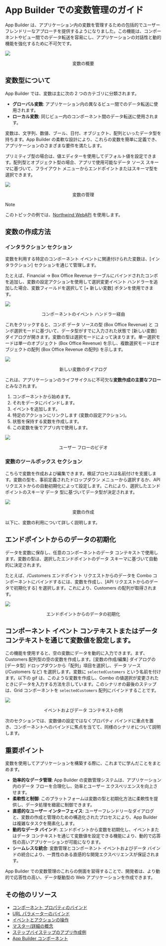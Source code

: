 # App Builder での変数管理のガイド

App Builder は、アプリケーション内の変数を管理するための包括的でユーザーフレンドリーなアプローチを提供するようになりました。この機能は、コンポーネントやビュー間でのデータ転送を容易にし、アプリケーションの対話性と動的機能を強化するために不可欠です。

<img src="../images/state-and-context/general-variables-intro.gif" srcset="../images/state-and-context/general-variables-intro.gif 2x" />
<p style="text-align:center;">変数の概要</p>

## 変数型について

App Builder では、変数は主に次の 2 つのカテゴリに分類されます。

- **グローバル変数**: アプリケーション内の異なるビュー間でのデータ転送に使用されます。
- **ローカル変数**: 同じビュー内のコンポーネント間のデータ転送に使用されます。

変数は、文字列、数値、ブール、日付、オブジェクト、配列といったデータ型を持ちます。App Builder の柔軟な設計により、これらの変数を簡単に定義でき、アプリケーションのさまざまな要件を満たします。

プリミティブ型の場合は、値エディターを使用してデフォルト値を設定できます。配列型とオブジェクト型の場合、アプリで使用可能なデータ ソース スキーマに基づいて、フライアウト メニューからエンドポイントまたはスキーマ型を選択できます。

<img src="../images/state-and-context/3.png" srcset="../images/state-and-context/3.png 2x" />
<p style="text-align:center;">変数の管理</p>

> [!NOTE]
> このトピックの例では、[Northwind WebAPI](https://data-northwind.indigo.design/swagger/index.html) を使用します。

## 変数の作成方法

### インタラクション セクション
変数を利用する特定のコンポーネント イベントに関連付けられた変数は、[インタラクション] セクションを通じて管理します。

たとえば、Financial -> Box Office Revenue テーブルにバインドされたコンボを追加し、変数の設定アクションを使用して選択変更イベント ハンドラーを追加した場合、変数フィールドを選択して [+ 新しい変数] ボタンを使用できます。

<img src="../images/state-and-context/4.png" srcset="../images/state-and-context/4.png 2x" />
<p style="text-align:center;">コンポーネントのイベント ハンドラー経由</p>

これをクリックすると、コンボ データ ソースの型 (Box Office Revenue) と コンボ選択モードに基づいて、データ型がすでに入力された状態で [新しい変数] ダイアログが開きます。変数の型は選択モードによって決まります。単一選択モードは単一のオブジェクト (Box Office Revenue) を示し、複数選択モードはオブジェクトの配列 (Box Office Revenue の配列) を示します。

<img src="../images/state-and-context/5.png" srcset="../images/state-and-context/5.png 2x" />
<p style="text-align:center;">新しい変数のダイアログ</p>

これは、アプリケーションのライフサイクルに不可欠な**変数作成の主要なフロー**とみなされます。

1. コンポーネントから始めます。
2. それをデータにバインドします。
3. イベントを追加します。
4. 特定のアクションにリンクします (変数の設定アクション)。
5. 状態を保持する変数を作成します。
6. この変数を後でアプリ内で使用します。

<img src="../images/state-and-context/6.gif" srcset="../images/state-and-context/6.gif 2x" />
<p style="text-align:center;">ユーザー フローのビデオ</p>

### 変数のツールボックス セクション

こちらで変数を作成および編集できます。検証プロセスは名前付けを支援します。変数の型を、事前定義されたドロップダウン メニューから選択するか、API リクエストからの自動初期化によって設定します。これにより、選択したエンドポイントのスキーマ データ 型に基づいてデータ型が決定されます。

<img src="../images/state-and-context/7.png" srcset="../images/state-and-context/7.png 2x" />
<p style="text-align:center;">変数の作成</p>

以下に、変数の利用について詳しく説明します。

## エンドポイントからのデータの初期化 

データを変数に保存し、任意のコンポーネントのデータ コンテキストで使用します。変数の型は、選択したエンドポイントのデータ スキーマに基づいて自動的に決定されます。

たとえば、/Customers エンドポイント リクエストからのデータを Combo コンポーネントにバインドするには、変数を作成し、[API リクエストからのデータで初期化する] を選択します。これにより、Customers の配列が取得されます。

<img src="../images/state-and-context/8.gif" srcset="../images/state-and-context/8.gif 2x" />
<p style="text-align:center;">エンドポイントからのデータの初期化</p>

## コンポーネント イベント コンテキストまたはデータ コンテキストを通じて変数値を設定します。

この機能を使用すると、空の変数にデータを動的に入力できます。まず、Customers 配列型の空の変数を作成します。[変数の作成/編集] ダイアログの [データ型] ドロップダウンから「配列」項目を選択し、データ ソース (/Customers など) を選択します。変数に `selectedCustomers` という名前を付けます。以下の gif は、このような変数を作成し、Combo の値選択が変更されたときにデータを入力する方法を示しています。このシナリオの最後のステップは、Grid コンポーネントを `selectedCustomers` 配列にバインドすることです。

<img src="../images/state-and-context/9.gif" srcset="../images/state-and-context/9.gif 2x" />
<p style="text-align:center;">イベントおよびデータ コンテキストの例</p>

次のセクションでは、変数値の設定ではなくプロパティ バインドに重点を置き、コンポーネントへのバインドに焦点を当てて、同様のシナリオについて説明します。

## 重要ポイント

変数を使用してアプリケーションを構築する際に、これまでに学んだことをまとめます。

- **効率的なデータ管理**: App Builder の変数管理システムは、アプリケーション内のデータ フローを合理化し、効率とユーザー エクスペリエンスを向上させます。
- **柔軟性と制御**: このプラットフォームは変数の型と初期化方法に柔軟性を提供し、データ処理を緻密に制御できます。
- **直感的なユーザー インターフェイス**: ユーザーフレンドリーなダイアログと、変数の作成と管理のための構造化されたプロセスにより、App Builder は複雑なタスクを簡素化します。
- **動的なデータ バインド**: エンドポイントから変数を初期化し、イベントまたはデータ コンテキストを通じて変数値を設定できる機能により、動的で応答性の高いアプリケーションが可能になります。
- **シームレスな統合**: 変数管理とコンポーネント イベントおよびデータ バインドの統合により、一貫性のある直感的な開発エクスペリエンスが保証されます。

App Builder での変数管理のこれらの側面を習得することで、開発者は、より動的で応答性の高い、データ駆動型の Web アプリケーションを作成できます。

## その他のリソース

<div class="divider--half"></div>

* [コンポーネント プロパティのバインド](component-properties-binding.md)
* [URL パラメーターのバインド](url-parameters-binding.md)
* [イベントとアクションの操作](working-with-events-and-actions.md)
* [マスター/詳細の概念](../master-detail/master-detail.md)
* [ステップバイステップのアプリ作成例](../master-detail/step-by-step-examples.md)
* [App Builder コンポーネント](../indigo-design-app-builder-components.md)